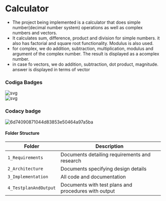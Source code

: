 # Calculator
  * The project being implemented is a calculator that does simple number(decimal number system) operations as well as complex numbers and vectors.
  * It calculates sum, difference, product and division for simple numbers. it also has factorial and square root functionality. Modulus is also used.
  * for complex, we do addition, subtraction, multiplication, modulus and argument of the complex number. The result is displayed as a acomplex number.
  * in case fo vectors, we do addition, subtraction, dot product, magnitude. answer is displayed in terms of vector
### Codiga Badges
![svg](https://user-images.githubusercontent.com/60928280/161421683-ef9ddf3c-7215-4e63-baca-6c02b5a30a7d.svg) <br>
![svg](https://user-images.githubusercontent.com/60928280/161421693-90501b28-0b6e-478a-9c1d-cbd9a6e5f22a.svg)

### Codacy badge
![6d74090871044d83853e50464a97a5ba](https://user-images.githubusercontent.com/60928280/161421805-6c365d7c-23c6-4548-bcb3-161f8c83eef5.svg)

#### Folder Structure
Folder             | Description
-------------------| -----------------------------------------
`1_Requirements`   | Documents detailing requirements and research
`2_Architecture`         | Documents specifying design details
`3_Implementation` | All code and documentation
`4_TestplanAndOutput`      | Documents with test plans and procedures with output
